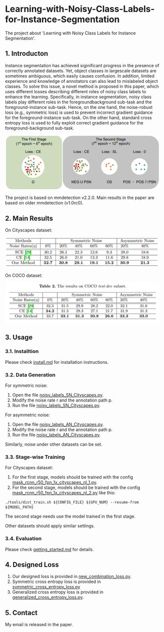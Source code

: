 # Learning-with-Noisy-Class-Labels-for-Instance-Segmentation
The project about 'Learning with Noisy Class Labels for Instance Segmentation'.

## 1. Introducton

Instance segmentation has achieved siginificant progress in the presence of correctly annotated datasets. Yet, object classes in largescale datasets are sometimes ambiguous, which easily causes confusion. In addition, limited experience and knowledge of annotators can also lead to mislabeled object classes. To solve this issue, a novel method is proposed in this paper, which uses different losses describing different roles of noisy class labels to enhance the learning. Specifically, in instance segmentation, noisy class labels play different roles in the foregroundbackground sub-task and the foreground-instance sub-task. Hence, on the one hand, the noise-robust loss (e.g., symmetric loss) is used to prevent incorrect gradient guidance for the foreground-instance sub-task. On the other hand, standard cross entropy loss is used to fully exploit correct gradient guidance for the foreground-background sub-task.

![Overview](Illustration/Overview.png)

The project is based on mmdetection v2.2.0. Main results in the paper are based on older mmdetection (v1.0rc0).

## 2. Main Results

On Cityscapes dataset:

![Cityscapes](Illustration/Cityscapes.png)

On COCO dataset:

![COCO](Illustration/COCO.png)

## 3. Usage
### 3.1. Installtion

  Please check [install.md](docs/install.md) for installation instructions.

### 3.2. Data Generation

  For symmetric noise:
  1. Open the file [noisy_labels_SN_Cityscapes.py](/noisy_labels_SN_Cityscapes.py).
  2. Modify the noise rate r and the annotation path p.
  3. Run the file [noisy_labels_SN_Cityscapes.py](/noisy_labels_SN_Cityscapes.py).
  
  For asymmetric noise:
  1. Open the file [noisy_labels_AN_Cityscapes.py](/noisy_labels_AN_Cityscapes.py).
  2. Modify the noise rate r and the annotation path p.
  3. Run the file [noisy_labels_AN_Cityscapes.py](/noisy_labels_AN_Cityscapes.py).
  
  Similarly, noise under other datasets can be set.

### 3.3. Stage-wise Training

  For Cityscapes dataset:
  1. For the first stage, models should be trained with the config [mask_rcnn_r50_fpn_1x_cityscapes_nl_1.py](/configs/cityscapes/mask_rcnn_r50_fpn_1x_cityscapes_nl_1.py).
  2. For the second stage, models should be trained with the config [mask_rcnn_r50_fpn_1x_cityscapes_nl_2.py](/configs/cityscapes/mask_rcnn_r50_fpn_1x_cityscapes_nl_2.py) like this:
  ```shell
  ./tools/dist_train.sh ${CONFIG_FILE} ${GPU_NUM} --resume-from ${MODEL_PATH}
  ```
  The second stage needs use the model trained in the first stage.
  
  Other datasets should apply similar settings.

### 3.4. Evaluation
  
  Please check [getting_started.md](docs/getting_started.md) for details.

## 4. Designed Loss

  1. Our designed loss is provided in [new_combination_loss.py](/mmdet/models/losses/new_combination_loss.py). 
  2. Symmetric cross entropy loss is provided in [symmetric_cross_entropy_loss.py](/mmdet/models/losses/symmetric_cross_entropy_loss.py) 
  3. Generalized cross entropy loss is provided in [generalized_cross_entropy_loss.py](/mmdet/models/losses/generalized_cross_entropy_loss.py).

## 5. Contact

  My email is released in the paper.
